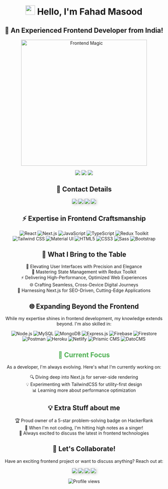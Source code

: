 <h1 align="center">
  <img src="https://media.giphy.com/media/hvRJCLFzcasrR4ia7z/giphy.gif" width="30px"/> Hello, I'm Fahad Masood
</h1>

<h2 align="center">🚀 An Experienced Frontend Developer from India!</h2>

<p align="center">
  <img src="https://media.giphy.com/media/L8K62iTDkzGX6/giphy.gif" width="400" alt="Frontend Magic">
</p>

<p align="center">
  <a href="https://www.leetcode.com/fahad-masood"><img src="https://img.shields.io/badge/LeetCode-FFA500?style=for-the-badge&logo=LeetCode&logoColor=black"/></a>
  <a href="https://www.hackerrank.com/fahad_masood"><img src="https://img.shields.io/badge/HackerRank-008000?style=for-the-badge&logo=HackerRank&logoColor=white"/></a>
  <a href="https://fahadmasood.hashnode.dev/"><img src="https://img.shields.io/badge/My%20Blogs-2962FF?style=for-the-badge&logo=hashnode&logoColor=white"/></a>
</p>

<h2 align="center">📇 Contact Details</h2>

<p align="center">
  <a href="https://linkedin.com/in/fahad--masood"><img src="https://img.shields.io/badge/LinkedIn-0077B5?style=for-the-badge&logo=linkedin&logoColor=white" style="box-shadow: 2px 2px 8px rgba(0,0,0,0.2);"/></a>
    <a href="https://x.com/fahad_masood_"><img src="https://img.shields.io/badge/X-1DA1F2?style=for-the-badge&logo=x&logoColor=white" style="box-shadow: 2px 2px 8px rgba(0,0,0,0.2);"/></a>
  <a href="mailto:fahadmasood03@gmail.com"><img src="https://img.shields.io/badge/Email-D14836?style=for-the-badge&logo=gmail&logoColor=white" style="box-shadow: 2px 2px 8px rgba(0,0,0,0.2);"/></a>
  <a href="https://bento.me/fahad-masood"><img src="https://img.shields.io/badge/Bento-000000?style=for-the-badge&logo=bento&logoColor=white" style="box-shadow: 2px 2px 8px rgba(0,0,0,0.2);"/></a>
</p>

<h2 align="center">⚡ Expertise in Frontend Craftsmanship</h2>

<p align="center">
  <img src="https://img.shields.io/badge/React-000000?style=for-the-badge&logo=react&logoColor=61DAFB" alt="React"/>
  <img src="https://img.shields.io/badge/Next.js-000000?style=for-the-badge&logo=next.js&logoColor=white" alt="Next.js"/>
  <img src="https://img.shields.io/badge/JavaScript-FFD700?style=for-the-badge&logo=javascript&logoColor=black" alt="JavaScript"/>
  <img src="https://img.shields.io/badge/TypeScript-1E90FF?style=for-the-badge&logo=typescript&logoColor=white" alt="TypeScript"/>
  <img src="https://img.shields.io/badge/Redux_Toolkit-800080?style=for-the-badge&logo=redux&logoColor=white" alt="Redux Toolkit"/>
  <img src="https://img.shields.io/badge/Tailwind_CSS-00CED1?style=for-the-badge&logo=tailwind-css&logoColor=white" alt="Tailwind CSS"/>
  <img src="https://img.shields.io/badge/Material--UI-007FFF?style=for-the-badge&logo=material-ui&logoColor=white" alt="Material UI"/>
  <img src="https://img.shields.io/badge/HTML5-DC143C?style=for-the-badge&logo=html5&logoColor=white" alt="HTML5"/>
  <img src="https://img.shields.io/badge/CSS3-4682B4?style=for-the-badge&logo=css3&logoColor=white" alt="CSS3"/>
  <img src="https://img.shields.io/badge/Sass-C71585?style=for-the-badge&logo=sass&logoColor=white" alt="Sass"/>
  <img src="https://img.shields.io/badge/Bootstrap-6A5ACD?style=for-the-badge&logo=bootstrap&logoColor=white" alt="Bootstrap"/>
</p>

<h2 align="center">🚀 What I Bring to the Table</h2>

<p align="center">
  🎨 Elevating User Interfaces with Precision and Elegance<br>
  🧠 Mastering State Management with Redux Toolkit<br>
  ⚡ Delivering High-Performance, Optimized Web Experiences<br>
  🌐 Crafting Seamless, Cross-Device Digital Journeys<br>
  🔧 Harnessing Next.js for SEO-Driven, Cutting-Edge Applications
</p>

<h2 align="center">🌐 Expanding Beyond the Frontend</h2>

<p align="center">
  While my expertise shines in frontend development, my knowledge extends beyond. 
  I'm also skilled in:
</p>

<p align="center">
  <img src="https://img.shields.io/badge/Node.js-228B22?style=for-the-badge&logo=node.js&logoColor=white" alt="Node.js"/>
  <img src="https://img.shields.io/badge/MySQL-4682B4?style=for-the-badge&logo=mysql&logoColor=white" alt="MySQL"/>
  <img src="https://img.shields.io/badge/MongoDB-32CD32?style=for-the-badge&logo=mongodb&logoColor=white" alt="MongoDB"/>
  <img src="https://img.shields.io/badge/Express.js-000000?style=for-the-badge&logo=express&logoColor=white" alt="Express.js"/>
  <img src="https://img.shields.io/badge/Firebase-FF8C00?style=for-the-badge&logo=firebase&logoColor=black" alt="Firebase"/>
  <img src="https://img.shields.io/badge/Firestore-FF8C00?style=for-the-badge&logo=firebase&logoColor=black" alt="Firestore"/>
  <img src="https://img.shields.io/badge/Postman-FF4500?style=for-the-badge&logo=postman&logoColor=white" alt="Postman"/>
  <img src="https://img.shields.io/badge/Heroku-663399?style=for-the-badge&logo=heroku&logoColor=white" alt="Heroku"/>
  <img src="https://img.shields.io/badge/Netlify-00CED1?style=for-the-badge&logo=netlify&logoColor=white" alt="Netlify"/>
  <img src="https://img.shields.io/badge/Prismic_CMS-6A5ACD?style=for-the-badge&logo=prismic&logoColor=white" alt="Prismic CMS"/>
  <img src="https://img.shields.io/badge/DatoCMS-FF7F50?style=for-the-badge&logo=datocms&logoColor=white" alt="DatoCMS"/>
</p>

<h2 align="center" style="color:#4CAF50;">🚀 Current Focus</h2>

<p align="center">
  As a developer, I'm always evolving. Here's what I'm currently working on:
</p>

<p align="center">
  🔍 Diving deep into Next.js for server-side rendering<br>
  💡 Experimenting with TailwindCSS for utility-first design<br>
  📊 Learning more about performance optimization
</ul>

<h2 align="center">💡 Extra Stuff about me</h2>

<p align="center">
  🏆 Proud owner of a 5-star problem-solving badge on HackerRank<br>
  🎵 When I'm not coding, I'm hitting high notes as a singer!<br>
  💬 Always excited to discuss the latest in frontend technologies
</p>

<h2 align="center">🤝 Let's Collaborate!</h2>

<p align="center">
  Have an exciting frontend project or want to discuss anything? Reach out at:
</p>

<p align="center">
  <a href="https://linkedin.com/in/fahad--masood"><img src="https://img.shields.io/badge/LinkedIn-0077B5?style=for-the-badge&logo=linkedin&logoColor=white" style="box-shadow: 2px 2px 8px rgba(0,0,0,0.2);"/></a>
    <a href="https://x.com/fahad_masood_"><img src="https://img.shields.io/badge/X-1DA1F2?style=for-the-badge&logo=x&logoColor=white" style="box-shadow: 2px 2px 8px rgba(0,0,0,0.2);"/></a>
  <a href="mailto:fahadmasood03@gmail.com"><img src="https://img.shields.io/badge/Email-D14836?style=for-the-badge&logo=gmail&logoColor=white" style="box-shadow: 2px 2px 8px rgba(0,0,0,0.2);"/></a>
  <a href="https://bento.me/fahad-masood"><img src="https://img.shields.io/badge/Bento-000000?style=for-the-badge&logo=bento&logoColor=white" style="box-shadow: 2px 2px 8px rgba(0,0,0,0.2);"/></a>
</p>

<p align="center">
  <img src="https://komarev.com/ghpvc/?username=fahad-masood&color=00FF7F&style=flat-square" alt="Profile views">
</p>
